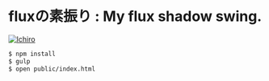 # fluxの素振り : My flux shadow swing.

[![Ichiro](http://img.youtube.com/vi/JznYf_I2VGE/0.jpg)](http://www.youtube.com/watch?v=JznYf_I2VGE)



```sh
$ npm install
$ gulp
$ open public/index.html
```
